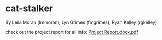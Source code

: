 # cat-stalker

By Leila Moran (lmmoran), Lyn Grimes (fmgrimes), Ryan Kelley (rgkelley)

check out the project report for all info: [Project Report.docx.pdf](https://github.ncsu.edu/fmgrimes/cat-stalker/blob/main/Project%20Report.docx.pdf)
